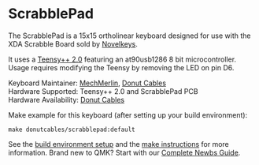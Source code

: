# ScrabblePad

The ScrabblePad is a 15x15 ortholinear keyboard designed for use with
the XDA Scrabble Board sold by [Novelkeys](https://novelkeys.xyz).

It uses a [Teensy++ 2.0](https://www.pjrc.com/store/teensypp.html) 
featuring an at90usb1286 8 bit microcontroller. Usage requires modifying the Teensy by removing the LED on pin D6.

Keyboard Maintainer: [MechMerlin](https://github.com/mechmerlin), [Donut Cables](https://donutcables.com/)  
Hardware Supported: Teensy++ 2.0 and ScrabblePad PCB  
Hardware Availability: [Donut Cables](https://donutcables.com/)

Make example for this keyboard (after setting up your build environment):

    make donutcables/scrabblepad:default

See the [build environment setup](https://docs.qmk.fm/#/getting_started_build_tools) and the [make instructions](https://docs.qmk.fm/#/getting_started_make_guide) for more information. Brand new to QMK? Start with our [Complete Newbs Guide](https://docs.qmk.fm/#/newbs).
